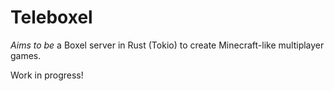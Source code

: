 # Teleboxel

_Aims to be_ a Boxel server in Rust (Tokio) to create Minecraft-like multiplayer games.

Work in progress!
